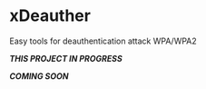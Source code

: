 # xDeauther
Easy tools for deauthentication attack WPA/WPA2

***THIS PROJECT IN PROGRESS***

***COMING SOON***
